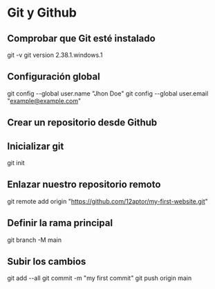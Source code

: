 # Git y Github

## Comprobar que Git esté instalado

git -v
git version 2.38.1.windows.1


## Configuración global

git config --global user.name "Jhon Doe"
git config --global user.email "example@example.com"


## Crear un repositorio desde Github

## Inicializar git

git init


## Enlazar nuestro repositorio remoto

git remote add origin "https://github.com/12aptor/my-first-website.git"


## Definir la rama principal

git branch -M main


## Subir los cambios

git add --all
git commit -m "my first commit"
git push origin main